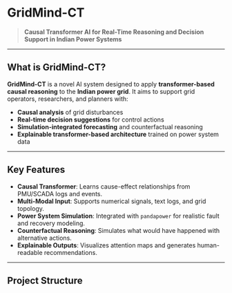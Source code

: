 # GridMind-CT

> **Causal Transformer AI for Real-Time Reasoning and Decision Support in Indian Power Systems**

---

##  What is GridMind-CT?

**GridMind-CT** is a novel AI system designed to apply **transformer-based causal reasoning** to the **Indian power grid**. It aims to support grid operators, researchers, and planners with:

-  **Causal analysis** of grid disturbances  
-  **Real-time decision suggestions** for control actions  
-  **Simulation-integrated forecasting** and counterfactual reasoning  
-  **Explainable transformer-based architecture** trained on power system data

---

##  Key Features

- **Causal Transformer**: Learns cause-effect relationships from PMU/SCADA logs and events.
- **Multi-Modal Input**: Supports numerical signals, text logs, and grid topology.
- **Power System Simulation**: Integrated with `pandapower` for realistic fault and recovery modeling.
- **Counterfactual Reasoning**: Simulates what would have happened with alternative actions.
- **Explainable Outputs**: Visualizes attention maps and generates human-readable recommendations.

---

##  Project Structure

